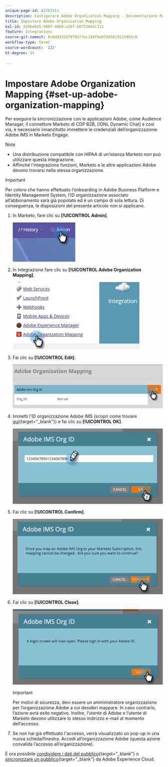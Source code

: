 ```yaml
---
unique-page-id: 42762511
description: Configurare Adobe Organization Mapping - Documentazione Marketo - Documentazione del prodotto
title: Impostare Adobe Organization Mapping
exl-id: d20be0d5-508f-40b9-a267-b6752643c311
feature: Integrations
source-git-commit: 0c0dd3355f979577ec194f9e8f935615515905c0
workflow-type: tm+mt
source-wordcount: '222'
ht-degree: 1%

---
```


# Impostare Adobe Organization Mapping {#set-up-adobe-organization-mapping}

Per eseguire la sincronizzazione con le applicazioni Adobe, come Audience Manager, il connettore Marketo di CDP B2B, [!DNL Dynamic Chat] e così via, è necessario innanzitutto immettere le credenziali dell’organizzazione Adobe IMS in Marketo Engage.

>[!NOTE]
>
>* Una distribuzione compatibile con HIPAA di un’istanza Marketo non può utilizzare questa integrazione.
>* Affinché l’integrazione funzioni, Marketo e le altre applicazioni Adobe devono trovarsi nella stessa organizzazione.

>[!IMPORTANT]
>
>Per coloro che hanno effettuato l’onboarding in Adobe Business Platform e Identity Management System, l’ID organizzazione associato all’abbonamento sarà già popolato ed è un campo di sola lettura. Di conseguenza, le disposizioni del presente articolo non si applicano.

1. In Marketo, fare clic su **[!UICONTROL Admin]**.

   ![](assets/set-up-adobe-experience-cloud-audience-sharing-1.png)

1. In Integrazione fare clic su **[!UICONTROL Adobe Organization Mapping]**.

   ![](assets/set-up-adobe-experience-cloud-audience-sharing-2.png)

1. Fai clic su **[!UICONTROL Edit]**.

   ![](assets/set-up-adobe-experience-cloud-audience-sharing-3.png)

1. Immetti l&#39;ID organizzazione Adobe IMS (scopri come trovare [qui](https://experienceleague.adobe.com/docs/control-panel/using/faq.html?lang=it){target="_blank"}) e fai clic su **[!UICONTROL OK]**.

   ![](assets/set-up-adobe-experience-cloud-audience-sharing-4.png)

1. Fai clic su **[!UICONTROL Confirm]**.

   ![](assets/set-up-adobe-experience-cloud-audience-sharing-5.png)

1. Fai clic su **[!UICONTROL Close]**.

   ![](assets/set-up-adobe-experience-cloud-audience-sharing-6.png)

   >[!IMPORTANT]
   >
   >Per motivi di sicurezza, devi essere un amministratore organizzazione per l’organizzazione Adobe a cui desideri mappare. In caso contrario, l’azione avrà esito negativo. Inoltre, l’utente di Adobe e l’utente di Marketo devono utilizzare lo stesso indirizzo e-mail al momento dell’accesso.

1. Se _non_ hai già effettuato l&#39;accesso, verrà visualizzato un pop-up in una nuova scheda/finestra. Accedi all’organizzazione Adobe (questa azione convalida l’accesso all’organizzazione).

È ora possibile [condividere i dati del pubblico](/help/marketo/product-docs/core-marketo-concepts/smart-lists-and-static-lists/static-lists/send-a-list-to-adobe-experience-cloud.md){target="_blank"} o [sincronizzare un pubblico](/help/marketo/product-docs/adobe-experience-cloud-integrations/sync-an-audience-from-adobe-experience-cloud.md){target="_blank"} da Adobe Experience Cloud.
